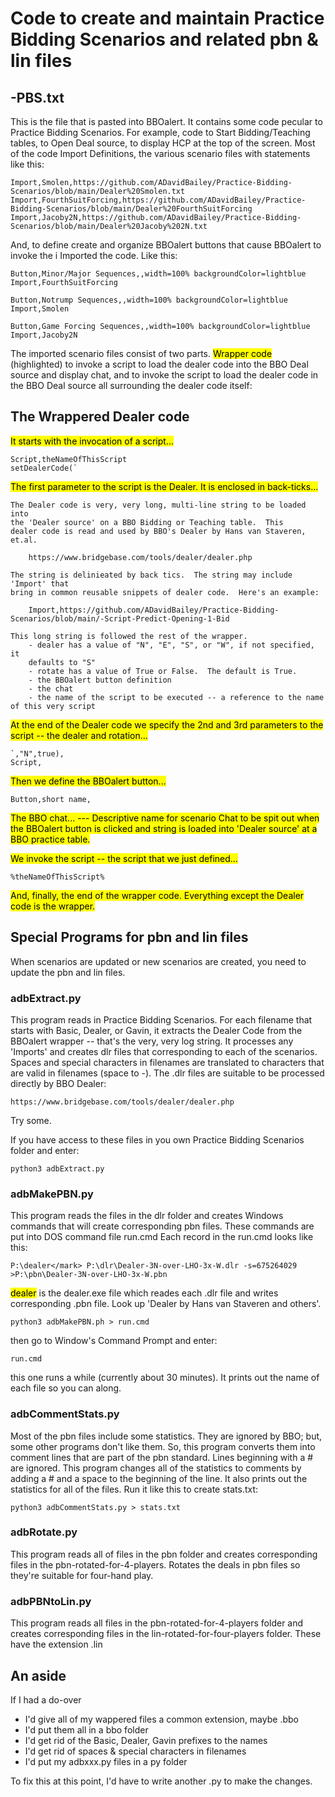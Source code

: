 # Code to create and maintain Practice Bidding Scenarios and related pbn & lin files

## -PBS.txt

This is the file that is pasted into BBOalert.  It contains some code pecular to Practice Bidding Scenarios.  For example, code to Start Bidding/Teaching tables, to Open Deal source, to display HCP at the top of the screen.  Most of the code Import Definitions, the various scenario files with statements like this:

    Import,Smolen,https://github.com/ADavidBailey/Practice-Bidding-Scenarios/blob/main/Dealer%20Smolen.txt
    Import,FourthSuitForcing,https://github.com/ADavidBailey/Practice-Bidding-Scenarios/blob/main/Dealer%20FourthSuitForcing
    Import,Jacoby2N,https://github.com/ADavidBailey/Practice-Bidding-Scenarios/blob/main/Dealer%20Jacoby%202N.txt

And, to define create and organize BBOalert buttons that cause BBOalert to invoke the i Imported the code.  Like this:

    Button,Minor/Major Sequences,,width=100% backgroundColor=lightblue
    Import,FourthSuitForcing

    Button,Notrump Sequences,,width=100% backgroundColor=lightblue
    Import,Smolen

    Button,Game Forcing Sequences,,width=100% backgroundColor=lightblue
    Import,Jacoby2N


The imported scenario files consist of two parts.  <mark>Wrapper code</mark> (highlighted) to invoke a script to load the dealer code into the BBO Deal source and display chat, and to invoke the script to load the dealer code in the BBO Deal source all surrounding the dealer code itself:

## The Wrappered Dealer code

<mark>It starts with the invocation of a script...</mark>

    Script,theNameOfThisScript
    setDealerCode(`

<mark>The first parameter to the script is the Dealer. It is enclosed in back-ticks...</mark>

    
    The Dealer code is very, very long, multi-line string to be loaded into
    the 'Dealer source' on a BBO Bidding or Teaching table.  This
    dealer code is read and used by BBO's Dealer by Hans van Staveren, et.al.
    
        https://www.bridgebase.com/tools/dealer/dealer.php

    The string is delinieated by back tics.  The string may include 'Import' that 
    bring in common reusable snippets of dealer code.  Here's an example:

        Import,https://github.com/ADavidBailey/Practice-Bidding-Scenarios/blob/main/-Script-Predict-Opening-1-Bid
    
    This long string is followed the rest of the wrapper.
        - dealer has a value of "N", "E", "S", or "W", if not specified, it
        defaults to "S"
        - rotate has a value of True or False.  The default is True.
        - the BBOalert button definition
        - the chat
        - the name of the script to be executed -- a reference to the name of this very script
    
<mark>At the end of the Dealer code we specify the 2nd and 3rd parameters to the script -- the dealer and rotation...</mark>

    `,"N",true),
    Script,

<mark>Then we define the BBOalert button...</mark>

    Button,short name,

<mark>The BBO chat...
    --- Descriptive name for scenario
    Chat to be spit out when the BBOalert
    button is clicked and string is loaded
    into 'Dealer source' at a BBO practice table.

<mark>We invoke the script -- the script that we just defined...</mark>

    %theNameOfThisScript%

<mark>And, finally, the end of the wrapper code.  Everything except the Dealer code is the wrapper.</mark>

## Special Programs for pbn and lin files
When scenarios are updated or new scenarios are created, you need to update the pbn and lin files.
### adbExtract.py
This program reads in Practice Bidding Scenarios.  For each filename that starts with Basic, Dealer, or Gavin, it extracts the Dealer Code from the BBOalert wrapper -- that's the very, very log string.  It processes any 'Imports' and creates dlr files that corresponding to each of the scenarios.  Spaces and special characters in filenames are translated to characters that are valid in filenames (space to -).  The .dlr files are suitable to be processed directly by BBO Dealer: 

    https://www.bridgebase.com/tools/dealer/dealer.php

Try some.  

If you have access to these files in you own Practice Bidding Scenarios folder and enter:

    python3 adbExtract.py

### adbMakePBN.py
This program reads the files in the dlr folder and creates Windows commands that will create corresponding pbn files.  These commands are put into DOS command file run.cmd  Each record in the run.cmd looks like this:

    P:\dealer</mark> P:\dlr\Dealer-3N-over-LHO-3x-W.dlr -s=675264029 >P:\pbn\Dealer-3N-over-LHO-3x-W.pbn

<mark>dealer</mark> is the dealer.exe file which reades each .dlr file and writes corresponding .pbn file.  Look up 'Dealer by Hans van Staveren and others'.

    python3 adbMakePBN.ph > run.cmd

then go to Window's Command Prompt and enter:

    run.cmd

this one runs a while (currently about 30 minutes).  It prints out the name of each file so you can along.

### adbCommentStats.py
Most of the pbn files include some statistics.  They are ignored by BBO; but, some other programs don't like them.  So, this program converts them into comment lines that are part of the pbn standard.  Lines beginning with a # are ignored.  This program changes all of the statistics to comments by adding a # and a space to the beginning of the line.  It also prints out the statistics for all of the files. Run it like this to create stats.txt:

    python3 adbCommentStats.py > stats.txt

### adbRotate.py
This program reads all of files in the pbn folder and creates corresponding files in the pbn-rotated-for-4-players.  Rotates the deals in pbn files so they're suitable for four-hand play.
### adbPBNtoLin.py
This program reads all files in the pbn-rotated-for-4-players folder and creates corresponding files in the lin-rotated-for-four-players folder.  These have the extension .lin

## An aside
If I had a do-over
 - I'd give all of my wappered files a common extension, maybe .bbo
 - I'd put them all in a bbo folder
 - I'd get rid of the Basic, Dealer, Gavin prefixes to the names
 - I'd get rid of spaces & special characters in filenames
 - I'd put my adbxxx.py files in a py folder
 
 To fix this at this point, I'd have to write another .py to make the changes.
